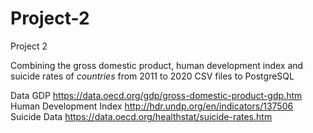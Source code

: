 # Project-2

Project 2

Combining the gross domestic product, human development index and suicide rates of *countries* from 2011 to 2020
CSV files to PostgreSQL

Data
GDP 
https://data.oecd.org/gdp/gross-domestic-product-gdp.htm
Human Development Index
http://hdr.undp.org/en/indicators/137506
Suicide Data
https://data.oecd.org/healthstat/suicide-rates.htm
